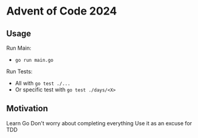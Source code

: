 # Advent of Code 2024

## Usage

Run Main:
* `go run main.go`

Run Tests:
* All with `go test ./...`
* Or specific test with `go test ./days/<X>`

## Motivation

Learn Go
Don't worry about completing everything
Use it as an excuse for TDD